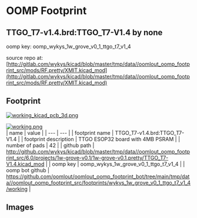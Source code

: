 # OOMP Footprint  
## TTGO_T7-v1.4.brd:TTGO_T7-V1.4  by none  
  
oomp key: oomp_wykys_1w_grove_v0_1_ttgo_t7_v1_4  
  
source repo at: [http://gitlab.com/wykys/kicad/blob/master/tmp/data//oomlout_oomp_footprint_src/mods/RF.pretty/XMIT.kicad_mod](http://gitlab.com/wykys/kicad/blob/master/tmp/data//oomlout_oomp_footprint_src/mods/RF.pretty/XMIT.kicad_mod)  
## Footprint  
  
[![working_kicad_pcb_3d.png](working_kicad_pcb_3d_600.png)](working_kicad_pcb_3d.png)  
  
[![working.png](working_600.png)](working.png)  
| name | value | 
| --- | --- | 
| footprint name | TTGO_T7-v1.4.brd:TTGO_T7-V1.4 | 
| footprint description | TTGO ESOP32 board with 4MB PSRAM | 
| number of pads | 42 | 
| github path | http://github.com/wykys/kicad/blob/master/tmp/data//oomlout_oomp_footprint_src/6.0/projects/1w-grove-v0.1/1w-grove-v0.1.pretty/TTGO_T7-V1.4.kicad_mod | 
| oomp key | oomp_wykys_1w_grove_v0_1_ttgo_t7_v1_4 | 
| oomp bot github | https://github.com/oomlout/oomlout_oomp_footprint_bot/tree/main/tmp/data//oomlout_oomp_footprint_src/footprints/wykys_1w_grove_v0_1_ttgo_t7_v1_4/working | 
## Images  
